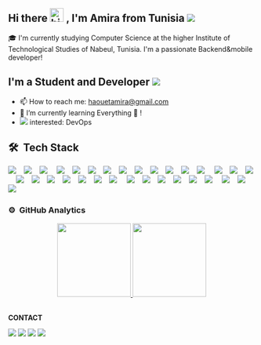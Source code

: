 ## Hi there <img src="https://user-images.githubusercontent.com/1303154/88677602-1635ba80-d120-11ea-84d8-d263ba5fc3c0.gif" width="28px" alt="hi"> , I'm Amira from Tunisia <img src="https://img.icons8.com/color/20/000000/tunisia.png"/>

🎓 I'm currently studying Computer Science at the higher Institute of Technological Studies of Nabeul, Tunisia. 
   I'm a passionate Backend&mobile developer!

## I'm a Student and Developer  <img src="https://img.icons8.com/color-glass/30/000000/developer.png"/>

- 📫 How to reach me: haouetamira@gmail.com
- 🌱 I’m currently learning Everything 🤣 !
- <img src="https://img.icons8.com/external-victoruler-flat-victoruler/25/000000/external-interest-business-and-finance-victoruler-flat-victoruler.png"/> interested: DevOps

## 🛠 &nbsp;Tech Stack 

<div>
  <img src="https://img.icons8.com/color-glass/40/4a90e2/github.png"/>&nbsp; &nbsp;
  <img src="https://img.icons8.com/color/40/000000/git.png"/>&nbsp; &nbsp;
  <img src="https://img.icons8.com/color/40/000000/docker.png"/> &nbsp; &nbsp;
  <img src="https://img.icons8.com/fluency/40/000000/android-studio--v3.png"/>&nbsp; &nbsp;
  <img src="https://img.icons8.com/color/40/000000/android-studio--v2.png"/>&nbsp; &nbsp;
  <img src="https://img.icons8.com/color/40/000000/visual-studio-code-2019.png"/>&nbsp; &nbsp;
  <img src="https://img.icons8.com/officexs/40/000000/java-eclipse.png"/>&nbsp; &nbsp;
  <img src="https://img.icons8.com/color/40/000000/java-coffee-cup-logo--v1.png"/>&nbsp; &nbsp;
  <img src="https://img.icons8.com/color/40/000000/java-coffee-bean-logo.png"/>&nbsp; &nbsp;
  <img src="https://img.icons8.com/color/40/000000/symfony.png"/>&nbsp; &nbsp;
  <img src="https://img.icons8.com/officexs/40/000000/php-logo.png"/>&nbsp; &nbsp;
  <img src="https://img.icons8.com/color/40/4a90e2/spring-logo.png"/>&nbsp; &nbsp;
  <img src="https://img.icons8.com/color/40/000000/flutter.png"/> &nbsp; &nbsp;
  <img src="https://img.icons8.com/color/40/000000/dart.png"/>&nbsp; &nbsp;
  <img src="https://img.icons8.com/color/40/000000/html-5.png"/>&nbsp; &nbsp;
  <img src="https://img.icons8.com/color/40/000000/css3.png"/>&nbsp; &nbsp;
  <img src="https://img.icons8.com/color/40/4a90e2/javascript--v2.png"/>&nbsp; &nbsp;
  <img src="https://img.icons8.com/color/40/000000/typescript.png"/>&nbsp; &nbsp;
  <img src="https://img.icons8.com/color/40/4a90e2/react-native.png"/>&nbsp; &nbsp;
  <img src="https://img.icons8.com/color/40/000000/angularjs.png"/>&nbsp; &nbsp;
  <img src="https://img.icons8.com/color/40/000000/python--v2.png"/>&nbsp; &nbsp;
  <img src="https://img.icons8.com/color/40/000000/django.png"/>&nbsp; &nbsp;
  <img src="https://img.icons8.com/color/40/000000/c-programming.png"/> &nbsp; &nbsp;
  <img src="https://img.icons8.com/color/40/000000/firebase.png"/>&nbsp; &nbsp;
  <img src="https://img.icons8.com/nolan/40/json.png"/>&nbsp; &nbsp;
  <img src="https://img.icons8.com/color/40/000000/mongodb.png"/>&nbsp; &nbsp;
  <img src="https://img.icons8.com/fluency/40/000000/mysql-logo.png"/>&nbsp; &nbsp;
  <img src="https://img.icons8.com/color/40/000000/postgreesql.png"/>&nbsp; &nbsp;
  <img src="https://img.icons8.com/color/40/000000/adobe-illustrator--v2.png"/> &nbsp; &nbsp;
  <img src="https://img.icons8.com/fluency/40/000000/android-os.png"/>&nbsp; &nbsp;
  <img src="https://img.icons8.com/color/40/000000/hadoop-distributed-file-system.png"/>&nbsp; &nbsp;
  <img src="https://img.icons8.com/color/40/000000/wordpress.png"/>&nbsp; &nbsp;
</div>
 
 
 ### ⚙️ &nbsp;GitHub Analytics

<p align="center">
<a href="https://github.com/amira-haouet">
  <img height="150em" src="https://github-readme-stats-eight-theta.vercel.app/api?username=amira-haouet&show_icons=true&theme=algolia&include_all_commits=true&count_private=true&hide=issues,contribs"/>
  <img height="150em" src="https://github-readme-stats-eight-theta.vercel.app/api/top-langs/?username=amira-haouet&layout=compact&langs_count=8&theme=algolia"/>
</a>
</p>

<br>
 <b>  CONTACT </b> 
  <br> 
  
[<img src="https://img.icons8.com/color/30/4a90e2/linkedin.png"/>][linkedin]
[<img src="https://img.icons8.com/fluency/30/4a90e2/twitter.png"/>][twitter]
[<img src="https://img.icons8.com/ios-filled/30/4a90e2/facebook-circled.png"/>][facebook]
[<img src="https://img.icons8.com/fluency/30/4a90e2/instagram-new.png"/>][instagram]


[twitter]: https://twitter.com/AmiraHaouet
[facebook]: https://www.facebook.com/htamira/
[instagram]: https://www.instagram.com/amirahaouet/
[linkedin]: https://www.linkedin.com/in/amira-haouet/



